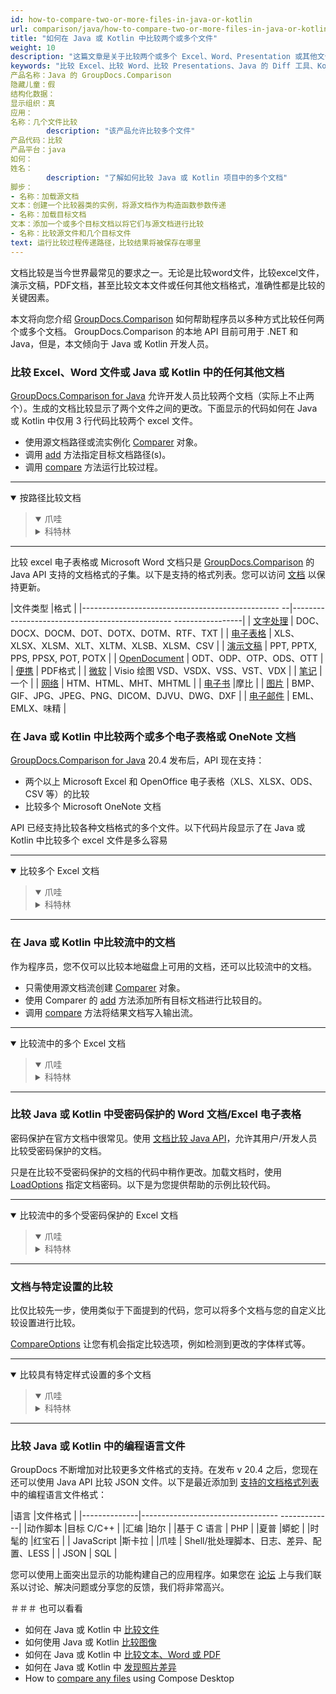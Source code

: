```yaml
---
id: how-to-compare-two-or-more-files-in-java-or-kotlin
url: comparison/java/how-to-compare-two-or-more-files-in-java-or-kotlin
title: "如何在 Java 或 Kotlin 中比较两个或多个文件"
weight: 10
description: "这篇文章是关于比较两个或多个 Excel、Word、Presentation 或其他文件和文档"
keywords: "比较 Excel、比较 Word、比较 Presentations、Java 的 Diff 工具、Kotlin"
产品名称：Java 的 GroupDocs.Comparison
隐藏儿童：假
结构化数据：
显示组织：真
应用：
名称：几个文件比较
        description: "该产品允许比较多个文件"
产品代码：比较
产品平台：java
如何：
姓名：
        description: "了解如何比较 Java 或 Kotlin 项目中的多个文档"
脚步：
- 名称：加载源文档
文本：创建一个比较器类的实例，将源文档作为构造函数参数传递
- 名称：加载目标文档
文本：添加一个或多个目标文档以将它们与源文档进行比较
- 名称：比较源文件和几个目标文件
text: 运行比较过程传递路径，比较结果将被保存在哪里
---
```


文档比较是当今世界最常见的要求之一。无论是比较word文件，比较excel文件，演示文稿，PDF文档，甚至比较文本文件或任何其他文档格式，准确性都是比较的关键因素。

本文将向您介绍 [GroupDocs.Comparison](https://products.groupdocs.com/comparison) 如何帮助程序员以多种方式比较任何两个或多个文档。 GroupDocs.Comparison 的本地 API 目前可用于 .NET 和 Java，但是，本文倾向于 Java 或 Kotlin 开发人员。

### 比较 Excel、Word 文件或 Java 或 Kotlin 中的任何其他文档

[GroupDocs.Comparison for Java](https://products.groupdocs.com/comparison/java) 允许开发人员比较两个文档（实际上不止两个）。生成的文档比较显示了两个文件之间的更改。下面显示的代码如何在 Java 或 Kotlin 中仅用 3 行代码比较两个 excel 文件。


* 使用源文档路径或流实例化 [Comparer](https://apireference.groupdocs.com/comparison/java/com.groupdocs.comparison/Comparer) 对象。
* 调用 [add](https://apireference.groupdocs.com/comparison/java/com.groupdocs.comparison/Comparer#add(java.io.InputStream...)) 方法指定目标文档路径(s)。
* 调用 [compare](https://apireference.groupdocs.com/comparison/java/com.groupdocs.comparison/Comparer#compare(java.io.OutputStream)) 方法运行比较过程。

---

<details open><summary>按路径比较文档</summary><blockquote>
<details open><summary>爪哇</summary>

<script src="https://gist.github.com/groupdocs-comparison-gists/d2ba23fdd66d71b44ef14b71cf9a1b69.js"></script>

</details>

<details><summary>科特林</summary>

<script src="https://gist.github.com/groupdocs-comparison-gists/6f39584978729a7329efafa6c3f89dfb.js"></script>

</details>
</blockquote></details>

---

比较 excel 电子表格或 Microsoft Word 文档只是 [GroupDocs.Comparison](https://products.groupdocs.com/comparison) 的 Java API 支持的文档格式的子集。以下是支持的格式列表。您可以访问 [文档](/comparison/java/supported-document-formats/) 以保持更新。

|文件类型 |格式 |
|------------------------------------------------- --|------------------------------------------------ -----------------|
| [文字处理](https://wiki.fileformat.com/word-processing/) | DOC、DOCX、DOCM、DOT、DOTX、DOTM、RTF、TXT |
| [电子表格](https://wiki.fileformat.com/spreadsheet/) | XLS、XLSX、XLSM、XLT、XLTM、XLSB、XLSM、CSV |
| [演示文稿](https://wiki.fileformat.com/presentation/) | PPT, PPTX, PPS, PPSX, POT, POTX |
| [OpenDocument](https://wiki.fileformat.com/word-processing/) | ODT、ODP、OTP、ODS、OTT |
| [便携](https://wiki.fileformat.com/view/pdf/) | PDF格式 |
| [微软](https://docs.fileformat.com/visio/) | Visio 绘图 VSD、VSDX、VSS、VST、VDX |
| [笔记](https://wiki.fileformat.com/note-taking/) |一个 |
| [网络](https://wiki.fileformat.com/web/) | HTM、HTML、MHT、MHTML |
| [电子书](https://wiki.fileformat.com/ebook/) |摩比 |
| [图片](https://wiki.fileformat.com/image/) | BMP、GIF、JPG、JPEG、PNG、DICOM、DJVU、DWG、DXF |
| [电子邮件](https://wiki.fileformat.com/email/) | EML、EMLX、味精 |

### 在 Java 或 Kotlin 中比较两个或多个电子表格或 OneNote 文档

[GroupDocs.Comparison for Java](https://products.groupdocs.com/comparison/java) 20.4 发布后，API 现在支持：

* 两个以上 Microsoft Excel 和 OpenOffice 电子表格（XLS、XLSX、ODS、CSV 等）的比较
* 比较多个 Microsoft OneNote 文档

API 已经支持比较各种文档格式的多个文件。以下代码片段显示了在 Java 或 Kotlin 中比较多个 excel 文件是多么容易

---

<details open><summary>比较多个 Excel 文档</summary><blockquote>
<details open><summary>爪哇</summary>

<script src="https://gist.github.com/groupdocs-comparison-gists/5e338fb9c2a7401015edafb9779bcc4d.js"></script>

</details>

<details><summary>科特林</summary>

<script src="https://gist.github.com/groupdocs-comparison-gists/205830e46292994ccd43fece4d5e93a9.js"></script>

</details>
</blockquote></details>

---

### 在 Java 或 Kotlin 中比较流中的文档

作为程序员，您不仅可以比较本地磁盘上可用的文档，还可以比较流中的文档。


* 只需使用源文档流创建 [Comparer](https://apireference.groupdocs.com/comparison/java/com.groupdocs.comparison/Comparer) 对象。
* 使用 Comparer 的 [add](https://apireference.groupdocs.com/comparison/java/com.groupdocs.comparison/Comparer#add(java.io.InputStream...)) 方法添加所有目标文档进行比较目的。
* 调用 [compare](https://apireference.groupdocs.com/comparison/java/com.groupdocs.comparison/Comparer#compare(java.io.OutputStream)) 方法将结果文档写入输出流。

---

<details open><summary>比较流中的多个 Excel 文档</summary><blockquote>
<details open><summary>爪哇</summary>

<script src="https://gist.github.com/groupdocs-comparison-gists/09d353ac257edd0fec5a4a058d2a2c75.js"></script>

</details>

<details><summary>科特林</summary>

<script src="https://gist.github.com/groupdocs-comparison-gists/ce4b5dba4acca392b96d55d80208e3be.js"></script>

</details>
</blockquote></details>

---

### 比较 Java 或 Kotlin 中受密码保护的 Word 文档/Excel 电子表格

密码保护在官方文档中很常见。使用 [文档比较 Java API](https://products.groupdocs.com/comparison)，允许其用户/开发人员比较受密码保护的文档。

只是在比较不受密码保护的文档的代码中稍作更改。加载文档时，使用 [LoadOptions](https://apireference.groupdocs.com/comparison/java/com.groupdocs.comparison.options.load/LoadOptions) 指定文档密码。以下是为您提供帮助的示例比较代码。

---

<details open><summary>比较流中的多个受密码保护的 Excel 文档</summary><blockquote>
<details open><summary>爪哇</summary>

<script src="https://gist.github.com/groupdocs-comparison-gists/8c2a3079211b7489e37fa3e8b715d80c.js"></script>

</details>

<details><summary>科特林</summary>

<script src="https://gist.github.com/groupdocs-comparison-gists/62e7f2b878fcefbf4f79a49fa15949ae.js"></script>

</details>
</blockquote></details>

---

### 文档与特定设置的比较

比仅比较先一步，使用类似于下面提到的代码，您可以将多个文档与您的自定义比较设置进行比较。

[CompareOptions](https://apireference.groupdocs.com/comparison/java/com.groupdocs.comparison.options/CompareOptions) 让您有机会指定比较选项，例如检测到更改的字体样式等。

---

<details open><summary>比较具有特定样式设置的多个文档</summary><blockquote>
<details open><summary>爪哇</summary>

<script src="https://gist.github.com/groupdocs-comparison-gists/0757e56451c630d17d44a846a2faafc2.js"></script>

</details>

<details><summary>科特林</summary>

<script src="https://gist.github.com/groupdocs-comparison-gists/e1360304d78aebb5a4fc16503210e63a.js"></script>

</details>
</blockquote></details>

---

### 比较 Java 或 Kotlin 中的编程语言文件

GroupDocs 不断增加对比较更多文件格式的支持。在发布 v 20.4 之后，您现在还可以使用 Java API 比较 JSON 文件。以下是最近添加到 [支持的文档格式列表](/comparison/java/supported-document-formats/) 中的编程语言文件格式：

|语言 |文件格式 |
|--------------|---------------------------------- -------------|
|动作脚本 |目标 C/C++ |
|汇编 |珀尔 |
|基于 C 语言 | PHP |
|夏普 |蟒蛇 |
|时髦的 |红宝石 |
| JavaScript |斯卡拉 |
|爪哇 | Shell/批处理脚本、日志、差异、配置、LESS |
| JSON | SQL |

您可以使用上面突出显示的功能构建自己的应用程序。如果您在 [论坛](https://forum.groupdocs.com/c/comparison) 上与我们联系以讨论、解决问题或分享您的反馈，我们将非常高兴。

＃＃＃ 也可以看看

* 如何在 Java 或 Kotlin 中 [比较文件](/comparison/java/how-to-compare-files-in-java-or-kotlin)
* 如何使用 Java 或 Kotlin [比较图像](/comparison/java/how-to-compare-images-using-java-or-kotlin)
* 如何在 Java 或 Kotlin 中 [比较文本、Word 或 PDF](/comparison/java/how-to-compare-text-word-pdf-in-java-or-kotlin)
* 如何在 Java 或 Kotlin 中 [发现照片差异](/comparison/java/how-to-spot-photos-differences-in-java-or-kotlin)
* How to [compare any files](/comparison/java/how-to-compare-any-files-using-compose-desktop) using Compose Desktop
